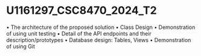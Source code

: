 # U1161297_CSC8470_2024_T2
• The architecture of the proposed solution • Class Design • Demonstration of using unit testing • Detail of the API endpoints and their description/prototypes • Database design: Tables, Views • Demonstration of using Git
